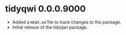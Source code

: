# tidyqwi 0.0.0.9000

* Added a `NEWS.md` file to track changes to the package.
* Initial release of the tidyqwi package.
